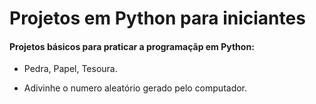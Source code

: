 # Projetos em Python para iniciantes

#### Projetos básicos para praticar a programaçãp em Python:

- Pedra, Papel, Tesoura.

- Adivinhe o numero aleatório gerado pelo computador.
